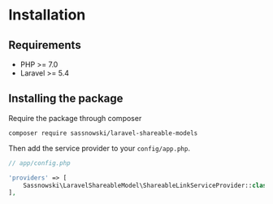 # Installation

## Requirements

* PHP &gt;= 7.0
* Laravel &gt;= 5.4

## Installing the package

Require the package through composer

```
composer require sassnowski/laravel-shareable-models
```

Then add the service provider to your `config/app.php`.

```php
// app/config.php

'providers' => [
    Sassnowski\LaravelShareableModel\ShareableLinkServiceProvider::class,    
],
```



